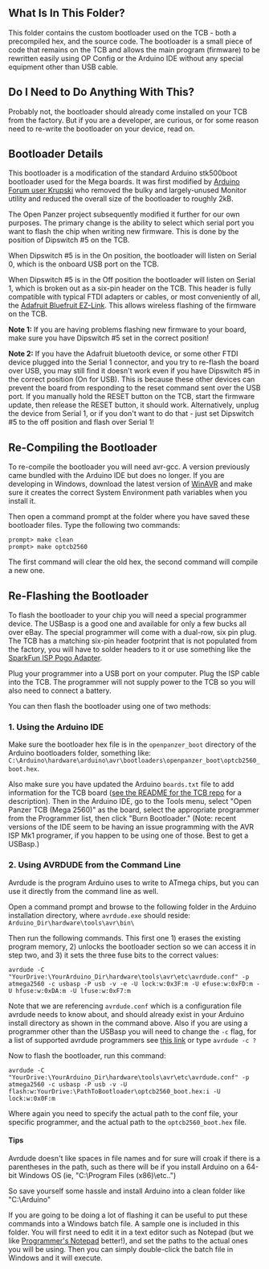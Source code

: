 ## What Is In This Folder? 

This folder contains the custom bootloader used on the TCB - both a precompiled hex, and the source code. The bootloader is a small piece of code that remains on the TCB and allows the main program (firmware) to be rewritten easily using OP Config or the Arduino IDE without any special equipment other than USB cable. 

## Do I Need to Do Anything With This? 

Probably not, the bootloader should already come installed on your TCB from the factory. But if you are a developer, are curious, or for some reason need to re-write the bootloader on your device, read on. 

## Bootloader Details

This bootloader is a modification of the standard Arduino stk500boot bootloader used for the Mega boards. It was first modified by [Arduino Forum user Krupski](http://forum.arduino.cc/index.php?topic=309467.0) who removed the bulky and largely-unused Monitor utility and reduced the overall size of the bootloader to roughly 2kB. 

The Open Panzer project subsequently modified it further for our own purposes. The primary change is the ability to select which serial port you want to flash the chip when writing new firmware. This is done by the position of Dipswitch #5 on the TCB. 

When Dipswitch #5 is in the On position, the bootloader will listen on Serial 0, which is the onboard USB port on the TCB. 

When Dipswitch #5 is in the Off position the bootloader will listen on Serial 1, which is broken out as a six-pin header on the TCB. This header is fully compatible with typical FTDI adapters or cables, or most conveniently of all, the [Adafruit Bluefruit EZ-Link](https://www.adafruit.com/product/1588). This allows wireless flashing of the firmware on the TCB. 

**Note 1:** If you are having problems flashing new firmware to your board, make sure you have Dipswitch #5 set in the correct position! 

**Note 2:** If you have the Adafruit bluetooth device, or some other FTDI device plugged into the Serial 1 connector, and you try to re-flash the board over USB, you may still find it doesn't work even if you have Dipswitch #5 in the correct position (On for USB). This is because these other devices can prevent the board from responding to the reset command sent over the USB port. If you manually hold the RESET button on the TCB, start the firmware update, then release the RESET button, it should work. Alternatively, unplug the device from Serial 1, or if you don't want to do that -  just set Dipswitch #5 to the off position and flash over Serial 1!

## Re-Compiling the Bootloader

To re-compile the bootloader you will need avr-gcc. A version previously came bundled with the Arduino IDE but does no longer. If you are developing in Windows, download the latest version of [WinAVR](https://sourceforge.net/projects/winavr/) and make sure it creates the correct System Environment path variables when you install it. 

Then open a command prompt at the folder where you have saved these bootloader files. Type the following two commands: 
```
prompt> make clean
prompt> make optcb2560
```

The first command will clear the old hex, the second command will compile a new one. 


## Re-Flashing the Bootloader
To flash the bootloader to your chip you will need a special programmer device. The USBasp is a good one and available for only a few bucks all over eBay. The special programmer will come with a dual-row, six pin plug. The TCB has a matching six-pin header footprint that is not populated from the factory, you will have to solder headers to it or use something like the [SparkFun ISP Pogo Adapter](https://www.sparkfun.com/products/11591). 

Plug your programmer into a USB port on your computer. Plug the ISP cable into the TCB. The programmer will not supply power to the TCB so you will also need to connect a battery. 

You can then flash the bootloader using one of two methods: 

### 1. Using the Arduino IDE
Make sure the bootloader hex file is in the `openpanzer_boot` directory of the Arduino bootloaders folder, something like: `C:\Arduino\hardware\arduino\avr\bootloaders\openpanzer_boot\optcb2560_boot.hex`. 

Also make sure you have updated the Arduino `boards.txt` file to add information for the TCB board ([see the README for the TCB repo](https://github.com/OpenPanzerProject/TCB) for a description). Then in the Arduino IDE, go to the Tools menu, select "Open Panzer TCB (Mega 2560)" as the board, select the appropriate programmer from the Programmer list, then click "Burn Bootloader." 
(Note: recent versions of the IDE seem to be having an issue programming with the AVR ISP Mk1 programer, if you happen to be using one of those. Best to get a USBasp.)

### 2. Using AVRDUDE from the Command Line
Avrdude is the program Arduino uses to write to ATmega chips, but you can use it directly from the command line as well. 

Open a command prompt and browse to the following folder in the Arduino installation directory, where `avrdude.exe` should reside:
`Arduino_Dir\hardware\tools\avr\bin\`

Then run the following commands. This first one 1) erases the existing program memory, 2) unlocks the bootloader section so we can access it in step two, and 3) it sets the three fuse bits to the correct values:

`avrdude -C "YourDrive:\YourArduino_Dir\hardware\tools\avr\etc\avrdude.conf" -p atmega2560 -c usbasp -P usb -v -e -U lock:w:0x3F:m -U efuse:w:0xFD:m -U hfuse:w:0xDA:m -U lfuse:w:0xF7:m`

Note that we are referencing `avrdude.conf` which is a configuration file avrdude needs to know about, and should already exist in your Arduino install directory as shown in the command above. Also if you are using a programmer other than the USBasp you will need to change the `-c` flag, for a list of supported avrdude programmers see [this link](http://www.nongnu.org/avrdude/user-manual/avrdude_4.html) or type `avrdude -c ?` 

Now to flash the bootloader, run this command:

`avrdude -C "YourDrive:\YourArduino_Dir\hardware\tools\avr\etc\avrdude.conf" -p atmega2560 -c usbasp -P usb -v -U flash:w:YourDrive:\PathToBootloader\optcb2560_boot.hex:i -U lock:w:0x0F:m`

Where again you need to specify the actual path to the conf file, your specific programmer, and the actual path to the `optcb2560_boot.hex` file. 

#### Tips
Avrdude doesn't like spaces in file names and for sure will croak if there is a parentheses in the path, such as there will be if you install Arduino on a 64-bit Windows OS (ie, "C:\Program Files (x86)\etc..")

So save yourself some hassle and install Arduino into a clean folder like "C:\Arduino\"

If you are going to be doing a lot of flashing it can be useful to put these commands into a Windows batch file. A sample one is included in this folder. You will first need to edit it in a text editor such as Notepad (but we like [Programmer's Notepad](http://www.pnotepad.org/) better!), and set the paths to the actual ones you will be using. Then you can simply double-click the batch file in Windows and it will execute. 



